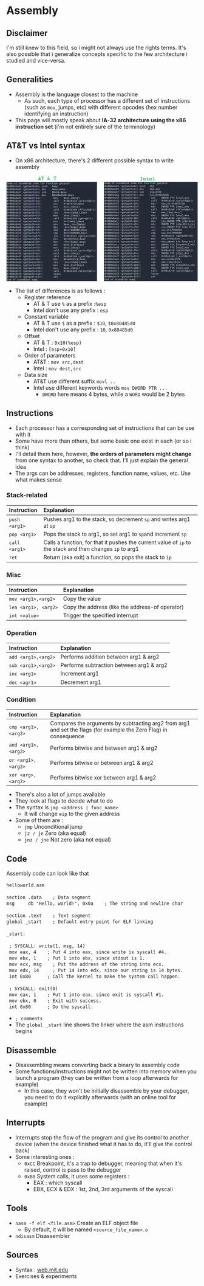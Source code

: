 # Assembly

## Disclaimer

I'm still knew to this field, so i might not always use the rights terms. It's also possible that i generalize concepts specific to the few architecture i studied and vice-versa.

## Generalities

* Assembly is the language closest to the machine
  * As such, each type of processor has a different set of instructions \(such as `mov`, jumps, etc\) with different opcodes \(hex number identifying an instruction\)
* This page will mostly speak about **IA-32 architecture using the x86 instruction set** \(i'm not entirely sure of the terminology\)

## AT&T vs Intel syntax

* On x86 architecture, there's 2 different possible syntax to write assembly

![](../.gitbook/assets/att-vs-intel.png)

* The list of differences is as follows :
  * Register reference  
    * AT & T  use `%` as a prefix  :`%esp`
    * Intel don't use any prefix : `esp`
  * Constant variable
    * AT & T use `$` as a prefix : `$10`, `$0x80485d0`
    * Intel don't use any prefix : `10`, `0x80485d0`
  * Offset
    * AT & T : `0x10(%esp)`
    * Intel : `[esp+0x10]`
  * Order of parameters
    * AT&T : `mov src,dest`
    * Intel : `mov dest,src`
  * Data size 
    * AT&T  use different suffix `movl ..`
    * Intel use different keywords words `mov DWORD PTR ...`
      * `DWORD` here means 4 bytes, while a `WORD` would be 2 bytes

## Instructions

* Each processor has a corresponding set of instructions that can be use with it
* Some have more than others, but some basic one exist in each \(or so i think\)
* I'll detail them here, however, **the orders of parameters might change** from one syntax to another, so check that. I'll just explain the general idea
* The args can be addresses, registers, function name, values, etc. Use what makes sense

### Stack-related



| Instruction | Explanation |
| :--- | :--- |
| `push <arg1>` | Pushes arg1 to the stack, so decrement `sp` and writes arg1 at `sp` |
| `pop <arg1>` | Pops the stack to arg1, so set arg1 to `sp`and increment `sp` |
| `call <arg1>` | Calls a function, for that it pushes the current value of `ip` to the stack and then changes `ip` to arg1 |
| `ret` | Return \(aka exit\) a function, so pops the stack to `ip` |

### Misc

| Instruction | Explanation |
| :--- | :--- |
| `mov <arg1>,<arg2>` |  Copy the value |
| `lea <arg1>, <arg2>` | Copy the address \(like the address-of operator\) |
| `int <value>` | Trigger the specified interrupt |

### Operation

| Instruction | Explanation |
| :--- | :--- |
| `add <arg1>,<arg2>` | Performs addition between arg1 & arg2 |
| `sub <arg1>,<arg2>` | Performs subtraction between arg1 & arg2 |
| `inc <arg1>` | Increment arg1 |
| `dec <agr1>` | Decrement arg1 |

### Condition

| Instruction | Explanation |
| :--- | :--- |
| `cmp <arg1>,<arg2>` | Compares the arguments by subtracting arg2 from arg1 and set the flags \(for example the Zero Flag\) in consequence |
| `and <arg1>,<arg2>` | Performs bitwise and between arg1 & arg2 |
| `or <arg1>,<arg2>` | Performs bitwise or between arg1 & arg2 |
| `xor <arg>,<arg2>` | Performs bitwise xor between arg1 & arg2 |

* There's also a lot of jumps available
* They look at flags to decide what to do
* The syntax is `jmp <address | func_name>`
  * It will change `eip` to the given address
* Some of them are :
  * `jmp` Unconditional jump
  * `jz / je` Zero \(aka equal\)
  * `jnz / jne` Not zero \(aka not equal\)

## Code

Assembly code can look like that

```text
helloworld.asm

section .data    ; Data segment
msg     db "Hello, world!", 0x0a    ; The string and newline char

section .text    ; Text segment
global _start    ; Default entry point for ELF linking

_start:

 ; SYSCALL: write(1, msg, 14)
 mov eax, 4    ; Put 4 into eax, since write is syscall #4.
 mov ebx, 1    ; Put 1 into ebx, since stdout is 1.
 mov ecx, msg    ; Put the address of the string into ecx.
 mov edx, 14     ; Put 14 into edx, since our string is 14 bytes.
 int 0x80      ; Call the kernel to make the system call happen.
 
 ; SYSCALL: exit(0)
 mov eax, 1    ; Put 1 into eax, since exit is syscall #1.
 mov ebx, 0    ; Exit with success.
 int 0x80      ; Do the syscall.
```

* `; comments`
* The `global _start` line shows the linker where the asm instructions begins

## Disassemble

* Disassembling means converting back a binary to assembly code
* Some functions/instructions might not be written into memory when you launch a program \(they can be written from a loop afterwards for example\)
  * In this case, they won't be initially disassemble by your debugger, you need to do it explicitly afterwards \(with an online tool for example\)

## Interrupts

* Interrupts stop the flow of the program and give its control to another device \(when the device finished what it has to do, it'll give the control back\)
* Some interesting ones :
  *  `0xCC` Breakpoint, it's a trap to debugger, meaning that when it's raised, control is pass to the debugger
  * `0x80` System calls, it uses some registers :
    * EAX : which syscall
    * EBX, ECX & EDX : 1st, 2nd, 3rd arguments of the syscall

## Tools

* `nasm -f elf <file.asm>` Create an ELF object file
  * By default, it will be named `<source_file_name>.o`
* `ndisasm` Disassembler

## Sources

* Syntax : [web.mit.edu](http://web.mit.edu/rhel-doc/3/rhel-as-en-3/i386-syntax.html)
* Exercises & experiments

